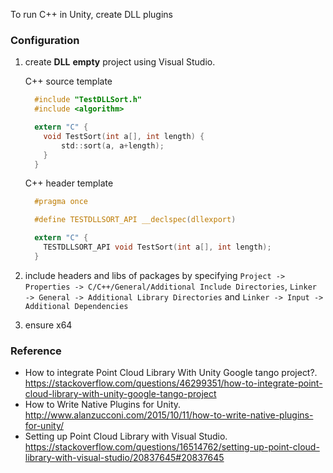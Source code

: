 To run C++ in Unity, create DLL plugins

### Configuration

1.  create **DLL** **empty** project using Visual Studio.

    C++ source template
    ```c
      #include "TestDLLSort.h"
      #include <algorithm>

      extern "C" {
  	    void TestSort(int a[], int length) {
  		    std::sort(a, a+length);
  	    }
      }
    ```
    C++ header template
    ```c
      #pragma once

      #define TESTDLLSORT_API __declspec(dllexport)

      extern "C" {
  	    TESTDLLSORT_API void TestSort(int a[], int length);
      }
    ```

2.  include headers and libs of packages by specifying `Project -> Properties -> C/C++/General/Additional Include Directories`, `Linker -> General -> Additional Library Directories` and `Linker -> Input -> Additional Dependencies`

3.  ensure x64

### Reference
* How to integrate Point Cloud Library With Unity Google tango project?. <https://stackoverflow.com/questions/46299351/how-to-integrate-point-cloud-library-with-unity-google-tango-project>   
* How to Write Native Plugins for Unity. <http://www.alanzucconi.com/2015/10/11/how-to-write-native-plugins-for-unity/>
* Setting up Point Cloud Library with Visual Studio. <https://stackoverflow.com/questions/16514762/setting-up-point-cloud-library-with-visual-studio/20837645#20837645>
